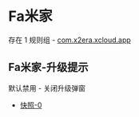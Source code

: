 # Fa米家

存在 1 规则组 - [com.x2era.xcloud.app](/src/apps/com.x2era.xcloud.app.ts)

## Fa米家-升级提示

默认禁用 - 关闭升级弹窗

- [快照-0](https://i.gkd.li/import/13420706)
